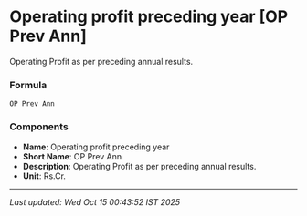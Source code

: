 # Operating profit preceding year [OP Prev Ann]
Operating Profit as per preceding annual results.

### Formula
```text
OP Prev Ann
```


### Components
- **Name**: Operating profit preceding year
- **Short Name**: OP Prev Ann
- **Description**: Operating Profit as per preceding annual results.
- **Unit**: Rs.Cr.

---
*Last updated: Wed Oct 15 00:43:52 IST 2025*
